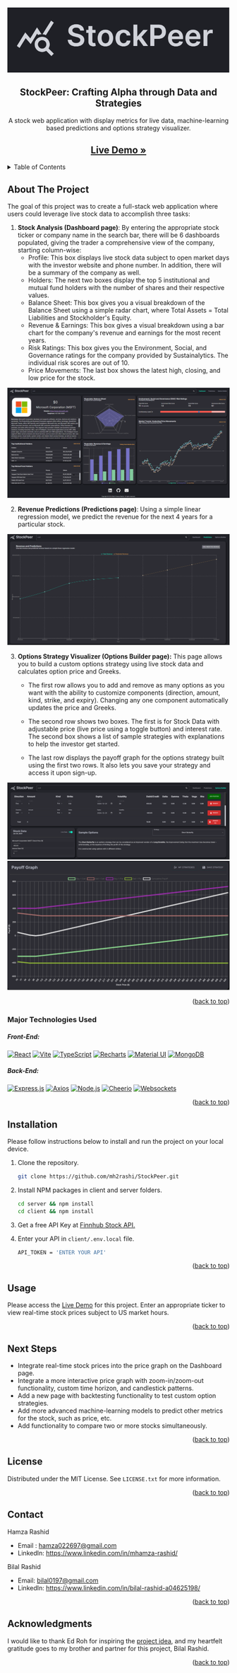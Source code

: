 <a name="readme-top"></a>

<!-- PROJECT LOGO -->
<br />
<div align="center">
  <a href="https://stockpeer-3495602137c6.herokuapp.com/">
    <img src="public/images/logo.png" alt="Logo" width="full" height="full">
  </a>

<h2 align="center">StockPeer: Crafting Alpha through Data and Strategies</h3>

  <p align="center">
    A stock web application with display metrics for live data, machine-learning       based predictions and options strategy visualizer.
  </p>

  <a href="https://stockpeer-3495602137c6.herokuapp.com/" target="_blank"><strong><h2>Live Demo »</h2></strong></a>
  
</div>


<!-- TABLE OF CONTENTS -->
<details>
  <summary>Table of Contents</summary>
  <ol>
    <li><a href="#about-the-project">About The Project</a></li>
    <li><a href="#major-technologies-used">Major Technologies Used</a></li>
    <li><a href="#installation">Installation</a></li>
    <li><a href="#usage">Usage</a></li>
    <li><a href="#next-steps">Next Steps</a></li>
    <li><a href="#license">License</a></li>
    <li><a href="#contact">Contact</a></li>
    <li><a href="#acknowledgments">Acknowledgments</a></li>
  </ol>
</details>



<!-- ABOUT THE PROJECT -->
## About The Project

The goal of this project was to create a full-stack web application where users could leverage live stock data to accomplish three tasks:

1. <strong>Stock Analysis (Dashboard page)</strong>: By entering the appropriate stock ticker or company name in the search bar, there will be 6 dashboards populated, giving the trader a comprehensive view of the company, starting column-wise:
    <br>
    - Profile: This box displays live stock data subject to open market days with the investor website and phone number. In addition, there will be a summary of the company as well.
    - Holders: The next two boxes display the top 5 institutional and mutual fund holders with the number of shares and their respective values.
    - Balance Sheet: This box gives you a visual breakdown of the Balance Sheet using a simple radar chart, where Total Assets = Total Liabilities and Stockholder's Equity.
    - Revenue & Earnings: This box gives a visual breakdown using a bar chart for the company's revenue and earnings for the most recent years.
    - Risk Ratings: This box gives you the Environment, Social, and Governance ratings for the company provided by Sustainalytics. The individual risk scores are out of 10.
    - Price Movements: The last box shows the latest high, closing, and low price for the stock.

<img src="public/images/dashboard.png" alt="Logo" width="full" height="full">

2. <strong>Revenue Predictions (Predictions page)</strong>: Using a simple linear regression model, we predict the revenue for the next 4 years for a particular stock.

<img src="public/images/predictions.png" alt="Logo" width="full" height="full">

3. <strong>Options Strategy Visualizer (Options Builder page):</strong> This page allows you to build a custom options strategy using live stock data and calculates option price and Greeks.

    - The first row allows you to add and remove as many options as you want with the ability to customize components (direction, amount, kind, strike, and expiry). Changing any one component automatically updates the price and Greeks.

    - The second row shows two boxes. The first is for Stock Data with adjustable price (live price using a toggle button) and interest rate. The second box shows a list of sample strategies with explanations to help the investor get started.

    - The last row displays the payoff graph for the options strategy built using the first two rows. It also lets you save your strategy and access it upon sign-up.

<img src="public/images/options1.png" alt="Logo" width="full" height="full">
<img src="public/images/options2.png" alt="Logo" width="full" height="full">

<p align="right">(<a href="#readme-top">back to top</a>)</p>

### Major Technologies Used

##### Front-End:
[![React](https://img.shields.io/badge/React-61DAFB?style=for-the-badge&logo=react&logoColor=white)](https://reactjs.org/)
[![Vite](https://img.shields.io/badge/Vite-646CFF?style=for-the-badge&logo=vite&logoColor=white)](https://vitejs.dev/)
[![TypeScript](https://img.shields.io/badge/TypeScript-3178C6?style=for-the-badge&logo=typescript&logoColor=white)](https://www.typescriptlang.org/)
[![Recharts](https://img.shields.io/badge/Recharts-8884FF?style=for-the-badge&logo=recharts&logoColor=white)](http://recharts.org/)
[![Material UI](https://img.shields.io/badge/Material_UI-0081CB?style=for-the-badge&logo=material-ui&logoColor=white)](https://material-ui.com/)
[![MongoDB](https://img.shields.io/badge/MongoDB-47A248?style=for-the-badge&logo=mongodb&logoColor=white)](https://www.mongodb.com/)


##### Back-End:
[![Express.js](https://img.shields.io/badge/express.js-000000?style=for-the-badge&logo=express&logoColor=white)](https://expressjs.com/)
[![Axios](https://img.shields.io/badge/Axios-007ACC?style=for-the-badge&logo=axios&logoColor=white)](https://axios-http.com/)
[![Node.js](https://img.shields.io/badge/Node.js-339933?style=for-the-badge&logo=node.js&logoColor=white)](https://nodejs.org/)
[![Cheerio](https://img.shields.io/badge/cheerio-878787?style=for-the-badge&logo=cheerio&logoColor=white)](https://cheerio.js.org/)
[![Websockets](https://img.shields.io/badge/Websockets-333333?style=for-the-badge&logo=websocket&logoColor=white)](https://developer.mozilla.org/en-US/docs/Web/API/WebSocket)


<p align="right">(<a href="#readme-top">back to top</a>)</p>



## Installation

Please follow instructions below to install and run the project on your local device.


1. Clone the repository.
   ```sh
   git clone https://github.com/mh2rashi/StockPeer.git
   ```
2. Install NPM packages in client and server folders.
   ```sh
   cd server && npm install
   cd client && npm install
   ```

3. Get a free API Key at [Finnhub Stock API.](https://finnhub.io/)

4. Enter your API in `client/.env.local` file.
   ```sh
   API_TOKEN = 'ENTER YOUR API'
   ```

<p align="right">(<a href="#readme-top">back to top</a>)</p>


## Usage

Please access the [Live Demo](https://stockpeer-3495602137c6.herokuapp.com/) for this project. Enter an appropriate ticker to view real-time stock prices subject to US market hours.

<p align="right">(<a href="#readme-top">back to top</a>)</p>


## Next Steps

- Integrate real-time stock prices into the price graph on the Dashboard page.
- Integrate a more interactive price graph with zoom-in/zoom-out functionality, custom time horizon, and candlestick patterns.
- Add a new page with backtesting functionality to test custom option strategies.
- Add more advanced machine-learning models to predict other metrics for the stock, such as price, etc.
- Add functionality to compare two or more stocks simultaneously.


<p align="right">(<a href="#readme-top">back to top</a>)</p>


<!-- LICENSE -->
## License

Distributed under the MIT License. See `LICENSE.txt` for more information.

<p align="right">(<a href="#readme-top">back to top</a>)</p>

<!-- CONTACT -->
## Contact

Hamza Rashid

- Email : hamza022697@gmail.com
- LinkedIn: https://www.linkedin.com/in/mhamza-rashid/

Bilal Rashid

- Email: bilal0197@gmail.com
- LinkedIn: https://www.linkedin.com/in/bilal-rashid-a04625198/

<p align="right">(<a href="#readme-top">back to top</a>)</p>


<!-- ACKNOWLEDGMENTS -->
## Acknowledgments

I would like to thank Ed Roh for inspiring the [project idea](https://www.youtube.com/watch?v=uoJ0Tv-BFcQ&t=52s), and my heartfelt gratitude goes to my brother and partner for this project, Bilal Rashid.

<p align="right">(<a href="#readme-top">back to top</a>)</p>


